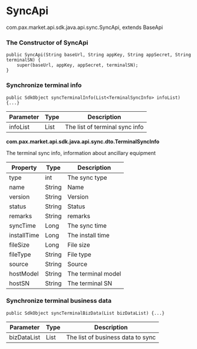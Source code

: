 # SyncApi

com.pax.market.api.sdk.java.api.sync.SyncApi, extends BaseApi

### The Constructor of SyncApi

```
public SyncApi(String baseUrl, String appKey, String appSecret, String terminalSN) {
    super(baseUrl, appKey, appSecret, terminalSN);
}
```

### Synchronize terminal info

```
public SdkObject syncTerminalInfo(List<TerminalSyncInfo> infoList) {...}
```

| Parameter | Type                   | Description                    |
| --------- | ---------------------- | ------------------------------ |
| infoList  | List<TerminalSyncInfo> | The list of terminal sync info |

**com.pax.market.api.sdk.java.api.sync.dto.TerminalSyncInfo**

The terminal sync info, information about ancillary equipment 

| Property    | Type   | Description        |
| ----------- | ------ | ------------------ |
| type        | int    | The sync type      |
| name        | String | Name               |
| version     | String | Version            |
| status      | String | Status             |
| remarks     | String | remarks            |
| syncTime    | Long   | The sync time      |
| installTime | Long   | The install time   |
| fileSize    | Long   | File size          |
| fileType    | String | File type          |
| source      | String | Source             |
| hostModel   | String | The terminal model |
| hostSN      | String | The terminal SN    |

### Synchronize terminal business data

```
public SdkObject syncTerminalBizData(List bizDataList) {...}
```

| Parameter   | Type | Description                       |
| ----------- | ---- | --------------------------------- |
| bizDataList | List | The list of business data to sync |